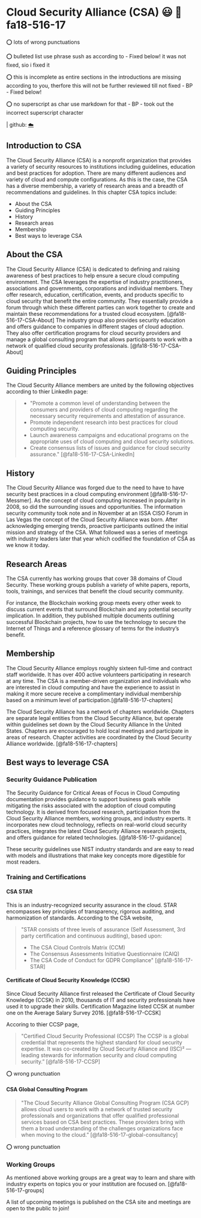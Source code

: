 # Cloud Security Alliance (CSA) :smiley: :wave: fa18-516-17

:o:  lots of wrong punctuations

:o: bulleted list use phrase sush as according to - Fixed below! it was not fixed, sio i fixed it

:o: this is incomplete as entire sections in the introductions are missing according to you, therfore this will not be further reviewed till not fixed - BP - Fixed below! 

:o: no superscript as char use markdown for that - BP - took out the incorrect superscript character

| github: [:cloud:](https://github.com/cloudmesh-community/fa18-516-17/edit/master/paper/paper.md)

## Introduction to CSA

The Cloud Security Alliance (CSA) is a nonprofit organization that provides a variety of security resources to institutions including guidelines, education and best practices for adoption.  There are many different audiences and variety of cloud and compute configurations.  As this is the case, the CSA has a diverse membership, a variety of research areas and a breadth of recommendations and guidelines.  In this chapter CSA topics include:

* About the CSA
* Guiding Principles
* History
* Research areas
* Membership
* Best ways to leverage CSA

## About the CSA

The Cloud Security Alliance (CSA) is dedicated to defining and raising awareness of best practices to help ensure a secure cloud computing environment.  The CSA leverages the expertise of industry practitioners, associations and governments, corporations and individual members.  They offer research, education, certification, events, and products specific to cloud security that benefit the entire community.  They essentially provide a forum through which these different parties can work together to create and maintain these recommendations for a trusted cloud ecosystem. [@fa18-516-17-CSA-About]
The industry group also provides security education and offers guidance to companies in different stages of cloud adoption.  They also offer certification programs for cloud security providers and manage a global consulting program that allows participants to work with a network of qualified cloud security professionals. [@fa18-516-17-CSA-About]

## Guiding Principles

The Cloud Security Alliance members are united by the following objectives according to thier LinkedIn page: 

> * "Promote a common level of understanding between the consumers and providers of 
>   cloud computing regarding the necessary security requirements and attestation of assurance. 
> * Promote independent research into best practices for cloud computing security. 
> * Launch awareness campaigns and educational programs on the appropriate uses of cloud computing and cloud security solutions. 
> * Create consensus lists of issues and guidance for cloud security assurance." [@fa18-516-17-CSA-LinkedIn]

## History

The Cloud Security Alliance was forged due to the need to have to have security best practices in a cloud computing environment 
[@fa18-516-17-Messmer].  As the concept of cloud computing increased in popularity in 2008, so did the surrounding issues and opportunities.  The information security community took note and in November at an ISSA CISO Forum in Las Vegas the concept of the Cloud Security Alliance was born.  After acknowledging emerging trends, proactive participants outlined the initial mission and strategy of the CSA.   What followed was a series of meetings with industry leaders later that year which codified the foundation of CSA as we know it today. 

## Research Areas

The CSA currently has working groups that cover 38 domains of Cloud Security.  These working groups publish a variety of white papers, reports, tools, trainings, and services that benefit the cloud security community.
 
For instance, the Blockchain working group meets every other week to discuss current events that surround Blockchain and any potential security implication. In addition, they published multiple documents outlining successful Blockchain projects, how to use the technology to secure the Internet of Things and a reference glossary of terms for the industry’s benefit. 

## Membership

The Cloud Security Alliance employs roughly sixteen full-time and contract staff worldwide. It has over 400 active volunteers participating in research at any time. The CSA is a member-driven organization and individuals who are interested in cloud computing and have the experience to assist in making it more secure receive a complimentary individual membership based on a minimum level of participation.[@fa18-516-17-chapters]

The Cloud Security Alliance has a network of chapters worldwide. Chapters are separate legal entities from the Cloud Security Alliance, but operate within guidelines set down by the Cloud Security Alliance In the United States.
Chapters are encouraged to hold local meetings and participate in areas of research. Chapter activities are coordinated by the Cloud Security Alliance worldwide. [@fa18-516-17-chapters]

## Best ways to leverage CSA

### Security Guidance Publication

The Security Guidance for Critical Areas of Focus in Cloud Computing documentation provides guidance to support business goals while mitigating the risks associated with the adoption of cloud computing technology.  It is derived from focused research, participation from the Cloud Security Alliance members, working groups, and industry experts. It incorporates new cloud technology, reflects on real-world cloud security practices, integrates the latest Cloud Security Alliance research projects, and offers guidance for related technologies. [@fa18-516-17-guidance]

These security guidelines use NIST industry standards and are easy to read with models and illustrations that make key concepts more digestible for most readers.  

### Training and Certifications

#### CSA STAR 

This is an industry-recognized security assurance in the cloud. STAR encompasses key principles of transparency, rigorous auditing, and harmonization of standards.
According to the CSA website, 

> "STAR consists of three levels of assurance (Self Assessment, 3rd party certification and continuous auditing), based upon:
>
> *	The CSA Cloud Controls Matrix (CCM)
> *	The Consensus Assessments Initiative Questionnaire (CAIQ)
> *	The CSA Code of Conduct for GDPR Compliance"
> [@fa18-516-17-STAR]

#### Certificate of Cloud Security Knowledge (CCSK) 

Since Cloud Security Alliance first released the Certificate of Cloud Security Knowledge (CCSK) in 2010, thousands of IT and security professionals have used it to upgrade their skills. Certification Magazine listed CCSK at number one  on the Average Salary Survey 2016. [@fa18-516-17-CCSK]


Accoring to thier CCSP page, 

> "Certified Cloud Security Professional (CCSP) The CCSP is a global credential that represents the highest standard for cloud security expertise. It was co-created by Cloud Security Alliance and (ISC)² — leading stewards for information security and cloud computing security.” [@fa18-516-17-CCSP]

:o: wrong punctuation

#### CSA Global Consulting Program

> "The Cloud Security Alliance Global Consulting Program (CSA GCP) allows cloud users to work with a network of trusted security professionals and organizations that offer qualified professional services based on CSA best practices. These providers bring with them a broad understanding of the challenges organizations face when moving to the cloud.” [@fa18-516-17-global-consultancy]

:o: wrong punctuation

### Working Groups

As mentioned above working groups are a great way to learn and share with industry experts on topics you or your institution are focused on.  [@fa18-516-17-groups]

A list of upcoming meetings is published on the CSA site and meetings are open to the public to join!

